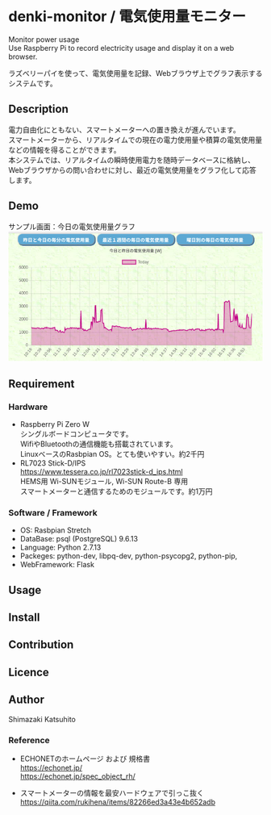 # denki-monitor / 電気使用量モニター

Monitor power usage  
Use Raspberry Pi to record electricity usage and display it on a web browser.

ラズベリーパイを使って、電気使用量を記録、Webブラウザ上でグラフ表示するシステムです。

## Description

電力自由化にともない、スマートメーターへの置き換えが進んでいます。  
スマートメーターから、リアルタイムでの現在の電力使用量や積算の電気使用量などの情報を得ることができます。  
本システムでは、リアルタイムの瞬時使用電力を随時データベースに格納し、
Webブラウザからの問い合わせに対し、最近の電気使用量をグラフ化して応答します。

## Demo
サンプル画面：今日の電気使用量グラフ
![今日の電気使用量グラフ](Screenshot001.png)

## Requirement

### Hardware
- Raspberry Pi Zero W  
    シングルボードコンピュータです。  
    WifiやBluetoothの通信機能も搭載されています。  
    LinuxベースのRasbpian OS。とても使いやすい。約2千円  
- RL7023 Stick-D/IPS  
    https://www.tessera.co.jp/rl7023stick-d_ips.html  
    HEMS用 Wi-SUNモジュール, Wi-SUN Route-B 専用  
    スマートメーターと通信するためのモジュールです。約1万円  

### Software / Framework
- OS: Rasbpian Stretch
- DataBase: psql (PostgreSQL) 9.6.13
- Language: Python 2.7.13
- Packeges: python-dev, libpq-dev, python-psycopg2, python-pip, 
- WebFramework: Flask

## Usage

## Install

## Contribution

## Licence

## Author

Shimazaki Katsuhito

### Reference

- ECHONETのホームページ および 規格書  
https://echonet.jp/  
https://echonet.jp/spec_object_rh/  

- スマートメーターの情報を最安ハードウェアで引っこ抜く  
https://qiita.com/rukihena/items/82266ed3a43e4b652adb
